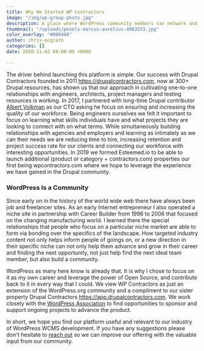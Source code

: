 ```yaml
---
title: Why We Started WP Contractors
image: "/img/wp-group-photo.jpg"
description: A place where WordPress community members can network and help one another.
thumbnail: "/uploads/pexels-marcus-aurelius-4063533.jpg"
color_overlay: "#009480"
author: chris-mcgrath
categories: []
date: 2020-11-02 08:00:00 +0000

---
```

The driver behind launching this platform is simple. Our success with Drupal Contractors founded in 2011 https://drupalcontractors.com, now at 300+ Drupal resources, has shown us that our approach in cultivating one-to-one relationships with engineers, architects, project managers and testing resources is working. In 2017, I partnered with long-time Drupal contributor [Albert Volkman](https://www.drupal.org/u/albert-volkman) as our CTO asking he focus on ensuring and increasing the quality of our workforce. Being engineers ourselves we felt it important to focus on learning what skills individuals have and what projects they are looking to connect with on what terms. While simultaneously building relationships with agencies and employers and learning as intimately as we can their needs we are reducing time to hire, increasing retention and project success rate for our clients and connecting our workforce with interesting opportunities. In 2019 we formed Esteemed.io to be able to launch additional (product or category + contractors.com) properties our first being wpcontractors.com where we hope to leverage the experience we have gained in the Drupal community.

### WordPress Is a Community

Since early on in the history of the world wide web there have always been job and freelancer sites. As an early Internet entrepreneur I also operated a niche site in partnership with Career Builder from 1996 to 2006 that focused on the changing manufacturing world. I learned there the special relationships that people who focus on a particular niche market are able to form via bonding over the specifics of the landscape. How targeted industry content not only helps inform people of goings on, or a new direction in their specific niche can not only help them advance and grow in their career and finding the next opportunity, not just help find the next ideal team member, but also build a community.

WordPress as many here know is already that. It is why I chose to focus on it as my own career and leverage the power of Open Source, and contribute back to it in every way that I could. We view WP Contractors as just an extension of the WordPress.org community and a compliment to our sister property Drupal Contractors https://app.drupalcontractors.com. We work closely with the [WordPress Association](https://wordpress.org/about/) to find opportunities to sponsor and support ongoing projects to advance the product.

In short, we hope you find our platform useful and relevant to our industry of WordPress WCMS development. If you have any suggestions please don't hesitate to [reach out](https://esteemed.io/get-a-quote/) so we can improve our offering with the valuable input from our community.